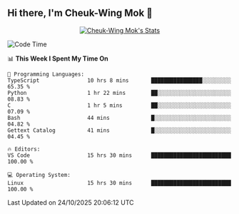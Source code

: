 ## Hi there, I'm Cheuk-Wing Mok 👋

<!--
**mozro0327/mozro0327** is a ✨ _special_ ✨ repository because its `README.md` (this file) appears on your GitHub profile.

Here are some ideas to get you started:

- 🔭 I’m currently working on ...
- 🌱 I’m currently learning ...
- 👯 I’m looking to collaborate on ...
- 🤔 I’m looking for help with ...
- 💬 Ask me about ...
- 📫 How to reach me: ...
- 😄 Pronouns: ...
- ⚡ Fun fact: ...
-->

<p align="center">
  <a href="https://github.com/mozro0327" class="rich-diff-level-one">
    <img src="https://github-readme-stats.vercel.app/api?username=mozro0327&title_color=333&text_color=777" alt="Cheuk-Wing Mok's Stats" >
    <!-- &hide=issues
    <img src="https://github-readme-stats.vercel.app/api?username=mozro0327&hide=issues&title_color=333&text_color=777" alt="Cheuk-Wing Mok's Stats" >
    -->
  </a>
</p>

<!--START_SECTION:waka-->
![Code Time](http://img.shields.io/badge/Code%20Time-3%2C944%20hrs%2018%20mins-blue)

📊 **This Week I Spent My Time On** 

```text
💬 Programming Languages: 
TypeScript               10 hrs 8 mins       ████████████████░░░░░░░░░   65.35 % 
Python                   1 hr 22 mins        ██░░░░░░░░░░░░░░░░░░░░░░░   08.83 % 
C                        1 hr 5 mins         ██░░░░░░░░░░░░░░░░░░░░░░░   07.09 % 
Bash                     44 mins             █░░░░░░░░░░░░░░░░░░░░░░░░   04.82 % 
Gettext Catalog          41 mins             █░░░░░░░░░░░░░░░░░░░░░░░░   04.45 % 

🔥 Editors: 
VS Code                  15 hrs 30 mins      █████████████████████████   100.00 % 

💻 Operating System: 
Linux                    15 hrs 30 mins      █████████████████████████   100.00 % 
```


 Last Updated on 24/10/2025 20:06:12 UTC
<!--END_SECTION:waka-->
